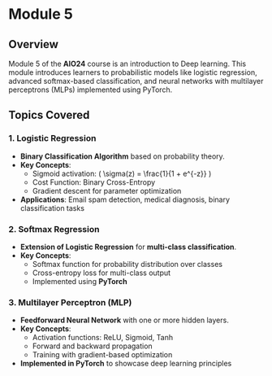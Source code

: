 # Module 5

## **Overview**
Module 5 of the **AIO24** course is an introduction to Deep learning. This module introduces learners to probabilistic models like logistic regression, advanced softmax-based classification, and neural networks with multilayer perceptrons (MLPs) implemented using PyTorch.

## **Topics Covered**

### **1. Logistic Regression**
- **Binary Classification Algorithm** based on probability theory.
- **Key Concepts**:
  - Sigmoid activation: \( \sigma(z) = \frac{1}{1 + e^{-z}} \)
  - Cost Function: Binary Cross-Entropy
  - Gradient descent for parameter optimization
- **Applications**: Email spam detection, medical diagnosis, binary classification tasks

### **2. Softmax Regression**
- **Extension of Logistic Regression** for **multi-class classification**.
- **Key Concepts**:
  - Softmax function for probability distribution over classes
  - Cross-entropy loss for multi-class output
  - Implemented using **PyTorch**

### **3. Multilayer Perceptron (MLP)**
- **Feedforward Neural Network** with one or more hidden layers.
- **Key Concepts**:
  - Activation functions: ReLU, Sigmoid, Tanh
  - Forward and backward propagation
  - Training with gradient-based optimization
- **Implemented in PyTorch** to showcase deep learning principles
